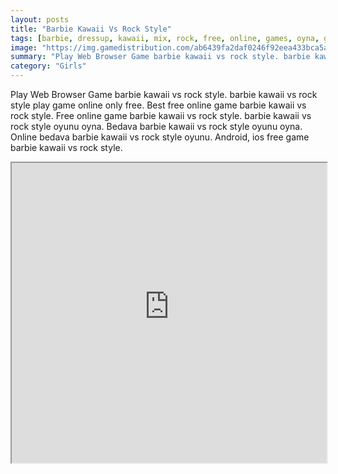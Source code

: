 ```yaml
---
layout: posts
title: "Barbie Kawaii Vs Rock Style"
tags: [barbie, dressup, kawaii, mix, rock, free, online, games, oyna, game, free, games, play, play, games]
image: "https://img.gamedistribution.com/ab6439fa2daf0246f92eea433bca5ac4.jpg"
summary: "Play Web Browser Game barbie kawaii vs rock style. barbie kawaii vs rock style play game online only free. Best free online game barbie kawaii vs rock style. Free online game barbie kawaii vs rock style. barbie kawaii vs rock style oyunu oyna. Bedava barbie kawaii vs rock style oyunu oyna. Online bedava barbie kawaii vs rock style oyunu. Android, ios free game barbie kawaii vs rock style."
category: "Girls"
---
```


Play Web Browser Game barbie kawaii vs rock style. barbie kawaii vs rock style play game online only free. Best free online game barbie kawaii vs rock style. Free online game barbie kawaii vs rock style. barbie kawaii vs rock style oyunu oyna. Bedava barbie kawaii vs rock style oyunu oyna. Online bedava barbie kawaii vs rock style oyunu. Android, ios free game barbie kawaii vs rock style.

<iframe width="100%" height="480px;" src="https://flash.gamedistribution.com?game=ab6439fa2daf0246f92eea433bca5ac4"></iframe>